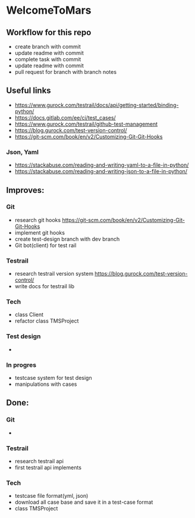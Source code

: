 # WelcomeToMars

## Workflow for this repo
- create branch with commit
- update readme with commit
- complete task with commit
- update readme with commit
- pull request for branch with branch notes


## Useful links

- https://www.gurock.com/testrail/docs/api/getting-started/binding-python/
- https://docs.gitlab.com/ee/ci/test_cases/
- https://www.gurock.com/testrail/github-test-management
- https://blog.gurock.com/test-version-control/
- https://git-scm.com/book/en/v2/Customizing-Git-Git-Hooks


### Json, Yaml
- https://stackabuse.com/reading-and-writing-yaml-to-a-file-in-python/
- https://stackabuse.com/reading-and-writing-json-to-a-file-in-python/


## Improves:

### Git

- research git hooks https://git-scm.com/book/en/v2/Customizing-Git-Git-Hooks
- implement git hooks
- create test-design branch with dev branch
- Git bot(client) for test rail


### Testrail

- research testrail version system https://blog.gurock.com/test-version-control/
- write docs for testrail lib


### Tech

- class Client
- refactor class TMSProject


### Test design

- 


### In progres

- testcase system for test design
- manipulations with cases


## Done:

### Git

-


### Testrail

- research testrail api
- first testrail api implements


### Tech
- testcase file format(yml, json)
- download all case base and save it in a test-case format
- class TMSProject
